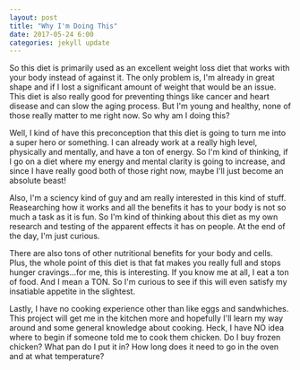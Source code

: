 ```yaml
---
layout: post
title: "Why I'm Doing This"
date: 2017-05-24 6:00
categories: jekyll update
---
```

So this diet is primarily used as an excellent weight loss diet that works with your body instead of against it. The only problem is, I'm already in great shape and if I lost a significant amount of weight that would be an issue. This diet is also really good for preventing things like cancer and heart disease and can slow the aging process. But I'm young and healthy, none of those really matter to me right now. So why am I doing this?

Well, I kind of have this preconception that this diet is going to turn me into a super hero or something. I can already work at a really high level, physically and mentally, and have a ton of energy. So I'm kind of thinking, if I go on a diet where my energy and mental clarity is going to increase, and since I have really good both of those right now, maybe I'll just become an absolute beast!

Also, I'm a sciency kind of guy and am really interested in this kind of stuff. Reasearching how it works and all the benefits it has to your body is not so much a task as it is fun. So I'm kind of thinking about this diet as my own research and testing of the apparent effects it has on people. At the end of the day, I'm just curious.

There are also tons of other nutritional benefits for your body and cells. Plus, the whole point of this diet is that fat makes you really full and stops hunger cravings...for me, this is interesting. If you know me at all, I eat a ton of food. And I mean a TON. So I'm curious to see if this will even satisfy my insatiable appetite in the slightest.

Lastly, I have no cooking experience other than like eggs and sandwhiches. This project will get me in the kitchen more and hopefully I'll learn my way around and some general knowledge about cooking. Heck, I have NO idea where to begin if someone told me to cook them chicken. Do I buy frozen chicken? What pan do I put it in? How long does it need to go in the oven and at what temperature?
